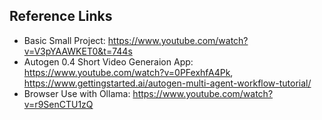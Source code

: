 ## Reference Links
- Basic Small Project: https://www.youtube.com/watch?v=V3pYAAWKET0&t=744s
- Autogen 0.4 Short Video Generaion App: https://www.youtube.com/watch?v=0PFexhfA4Pk, https://www.gettingstarted.ai/autogen-multi-agent-workflow-tutorial/
- Browser Use with Ollama: https://www.youtube.com/watch?v=r9SenCTU1zQ